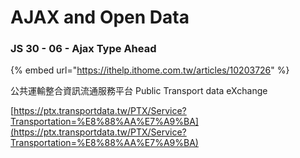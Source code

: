 # AJAX and Open Data

### JS 30 - 06 - Ajax Type Ahead

{% embed url="https://ithelp.ithome.com.tw/articles/10203726" %}

公共運輸整合資訊流通服務平台 Public Transport data eXchange

[https://ptx.transportdata.tw/PTX/Service?Transportation=%E8%88%AA%E7%A9%BA](https://ptx.transportdata.tw/PTX/Service?Transportation=%E8%88%AA%E7%A9%BA)

